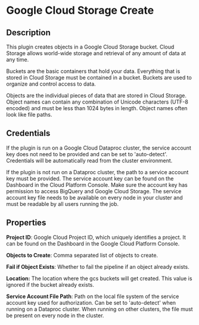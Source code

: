 # Google Cloud Storage Create

Description
-----------
This plugin creates objects in a Google Cloud Storage bucket.
Cloud Storage allows world-wide storage and retrieval of any amount of data at any time.

Buckets are the basic containers that hold your data.
Everything that is stored in Cloud Storage must be contained in a bucket.
Buckets are used to organize and control access to data.

Objects are the individual pieces of data that are stored in Cloud Storage.
Object names can contain any combination of Unicode characters (UTF-8 encoded) and must be less than 1024 bytes in length.
Object names often look like file paths.

Credentials
-----------
If the plugin is run on a Google Cloud Dataproc cluster, the service account key does not need to be
provided and can be set to 'auto-detect'.
Credentials will be automatically read from the cluster environment.

If the plugin is not run on a Dataproc cluster, the path to a service account key must be provided.
The service account key can be found on the Dashboard in the Cloud Platform Console.
Make sure the account key has permission to access BigQuery and Google Cloud Storage.
The service account key file needs to be available on every node in your cluster and
must be readable by all users running the job.

Properties
----------
**Project ID**: Google Cloud Project ID, which uniquely identifies a project.
It can be found on the Dashboard in the Google Cloud Platform Console.

**Objects to Create**: Comma separated list of objects to create.

**Fail if Object Exists**: Whether to fail the pipeline if an object already exists.

**Location:** The location where the gcs buckets will get created. This value is ignored if the bucket already exists.

**Service Account File Path**: Path on the local file system of the service account key used for
authorization. Can be set to 'auto-detect' when running on a Dataproc cluster.
When running on other clusters, the file must be present on every node in the cluster.
